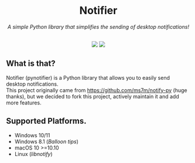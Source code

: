 <div align="center">
  <br>
  <h1>Notifier</h1>
  <i>A simple Python library that simplifies the sending of desktop notifications!</i>
  <br>
  <br>
  <p align="center">
    <img src="https://img.shields.io/badge/Currently_not_available-on%20PyPi-blue?logoColor=white&logo=Python">
    <img src="https://img.shields.io/badge/Python-3.6%2B-blue?logo=python">
  </p>
</div>

## What is that?
Notifier (pynotifier) is a Python library that allows you to easily send desktop notifications. <br>
This project originally came from https://github.com/ms7m/notify-py (huge thanks), but we decided to fork this project, actively maintain it and add more features. 

## Supported Platforms.

- Windows 10/11
- Windows 8.1 (*Balloon tips*)
- macOS 10 >=10.10
- Linux (*libnotify*)